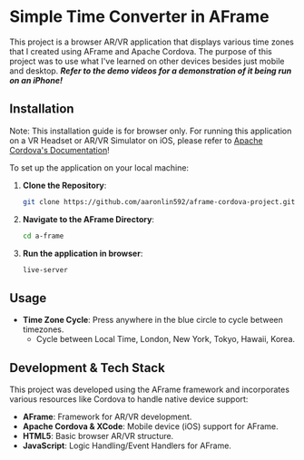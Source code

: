 # Simple Time Converter in AFrame

This project is a browser AR/VR application that displays various time zones that I created using AFrame and Apache Cordova. The purpose of this project was to use what I've learned on other devices besides just mobile and desktop.
***Refer to the demo videos for a demonstration of it being run on an iPhone!***

## Installation

Note: This installation guide is for browser only. For running this application on a VR Headset or AR/VR Simulator on iOS, please refer to [Apache Cordova's Documentation](https://cordova.apache.org/docs/en/latest/)!

To set up the application on your local machine:

1. **Clone the Repository**:
   ```bash
   git clone https://github.com/aaronlin592/aframe-cordova-project.git
   ```

2. **Navigate to the AFrame Directory**:
   ```bash
   cd a-frame
   ```

3. **Run the application in browser**:
   ```bash
   live-server
   ```

## Usage

- **Time Zone Cycle**: Press anywhere in the blue circle to cycle between timezones.
   - Cycle between Local Time, London, New York, Tokyo, Hawaii, Korea.

## Development & Tech Stack

This project was developed using the AFrame framework and incorporates various resources like Cordova to handle native device support:

- **AFrame**: Framework for AR/VR development.
- **Apache Cordova & XCode**: Mobile device (iOS) support for AFrame.
- **HTML5**: Basic browser AR/VR structure.
- **JavaScript**: Logic Handling/Event Handlers for AFrame.
